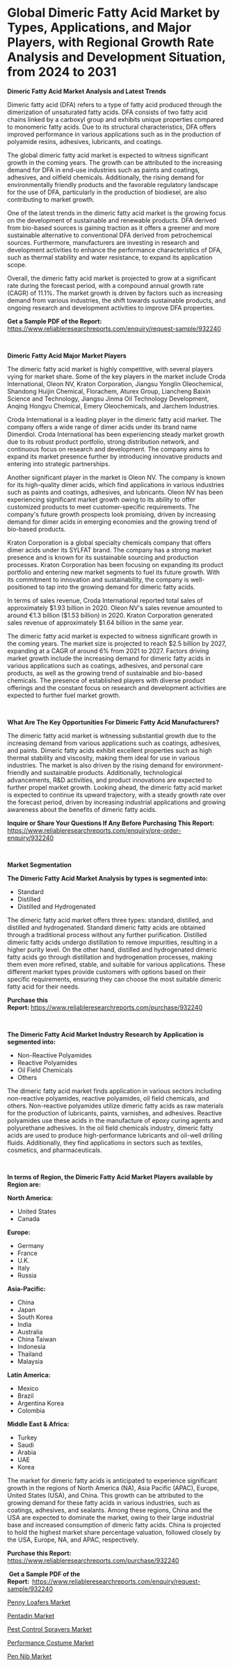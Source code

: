 <p><h1>Global Dimeric Fatty Acid Market by Types, Applications, and Major Players, with Regional Growth Rate Analysis and Development Situation, from 2024 to 2031</h1></p><p><strong>Dimeric Fatty Acid Market Analysis and Latest Trends</strong></p>
<p><p>Dimeric fatty acid (DFA) refers to a type of fatty acid produced through the dimerization of unsaturated fatty acids. DFA consists of two fatty acid chains linked by a carboxyl group and exhibits unique properties compared to monomeric fatty acids. Due to its structural characteristics, DFA offers improved performance in various applications such as in the production of polyamide resins, adhesives, lubricants, and coatings.</p><p>The global dimeric fatty acid market is expected to witness significant growth in the coming years. The growth can be attributed to the increasing demand for DFA in end-use industries such as paints and coatings, adhesives, and oilfield chemicals. Additionally, the rising demand for environmentally friendly products and the favorable regulatory landscape for the use of DFA, particularly in the production of biodiesel, are also contributing to market growth.</p><p>One of the latest trends in the dimeric fatty acid market is the growing focus on the development of sustainable and renewable products. DFA derived from bio-based sources is gaining traction as it offers a greener and more sustainable alternative to conventional DFA derived from petrochemical sources. Furthermore, manufacturers are investing in research and development activities to enhance the performance characteristics of DFA, such as thermal stability and water resistance, to expand its application scope.</p><p>Overall, the dimeric fatty acid market is projected to grow at a significant rate during the forecast period, with a compound annual growth rate (CAGR) of 11.1%. The market growth is driven by factors such as increasing demand from various industries, the shift towards sustainable products, and ongoing research and development activities to improve DFA properties.</p></p>
<p><strong>Get a Sample PDF of the Report:&nbsp;</strong> <a href="https://www.reliableresearchreports.com/enquiry/request-sample/932240">https://www.reliableresearchreports.com/enquiry/request-sample/932240</a></p>
<p>&nbsp;</p>
<p><strong>Dimeric Fatty Acid Major Market Players</strong></p>
<p><p>The dimeric fatty acid market is highly competitive, with several players vying for market share. Some of the key players in the market include Croda International, Oleon NV, Kraton Corporation, Jiangsu Yonglin Oleochemical, Shandong Huijin Chemical, Florachem, Aturex Group, Liancheng Baixin Science and Technology, Jiangsu Jinma Oil Technology Development, Anqing Hongyu Chemical, Emery Oleochemicals, and Jarchem Industries.</p><p>Croda International is a leading player in the dimeric fatty acid market. The company offers a wide range of dimer acids under its brand name Dimerdiol. Croda International has been experiencing steady market growth due to its robust product portfolio, strong distribution network, and continuous focus on research and development. The company aims to expand its market presence further by introducing innovative products and entering into strategic partnerships.</p><p>Another significant player in the market is Oleon NV. The company is known for its high-quality dimer acids, which find applications in various industries such as paints and coatings, adhesives, and lubricants. Oleon NV has been experiencing significant market growth owing to its ability to offer customized products to meet customer-specific requirements. The company's future growth prospects look promising, driven by increasing demand for dimer acids in emerging economies and the growing trend of bio-based products.</p><p>Kraton Corporation is a global specialty chemicals company that offers dimer acids under its SYLFAT brand. The company has a strong market presence and is known for its sustainable sourcing and production processes. Kraton Corporation has been focusing on expanding its product portfolio and entering new market segments to fuel its future growth. With its commitment to innovation and sustainability, the company is well-positioned to tap into the growing demand for dimeric fatty acids.</p><p>In terms of sales revenue, Croda International reported total sales of approximately $1.93 billion in 2020. Oleon NV's sales revenue amounted to around €1.3 billion ($1.53 billion) in 2020. Kraton Corporation generated sales revenue of approximately $1.64 billion in the same year.</p><p>The dimeric fatty acid market is expected to witness significant growth in the coming years. The market size is projected to reach $2.5 billion by 2027, expanding at a CAGR of around 6% from 2021 to 2027. Factors driving market growth include the increasing demand for dimeric fatty acids in various applications such as coatings, adhesives, and personal care products, as well as the growing trend of sustainable and bio-based chemicals. The presence of established players with diverse product offerings and the constant focus on research and development activities are expected to further fuel market growth.</p></p>
<p>&nbsp;</p>
<p><strong>What Are The Key Opportunities For Dimeric Fatty Acid Manufacturers?</strong></p>
<p><p>The dimeric fatty acid market is witnessing substantial growth due to the increasing demand from various applications such as coatings, adhesives, and paints. Dimeric fatty acids exhibit excellent properties such as high thermal stability and viscosity, making them ideal for use in various industries. The market is also driven by the rising demand for environment-friendly and sustainable products. Additionally, technological advancements, R&D activities, and product innovations are expected to further propel market growth. Looking ahead, the dimeric fatty acid market is expected to continue its upward trajectory, with a steady growth rate over the forecast period, driven by increasing industrial applications and growing awareness about the benefits of dimeric fatty acids.</p></p>
<p><strong>Inquire or Share Your Questions If Any Before Purchasing This Report:</strong> <a href="https://www.reliableresearchreports.com/enquiry/pre-order-enquiry/932240">https://www.reliableresearchreports.com/enquiry/pre-order-enquiry/932240</a></p>
<p>&nbsp;</p>
<p><strong>Market Segmentation</strong></p>
<p><strong>The Dimeric Fatty Acid Market Analysis by types is segmented into:</strong></p>
<p><ul><li>Standard</li><li>Distilled</li><li>Distilled and Hydrogenated</li></ul></p>
<p><p>The dimeric fatty acid market offers three types: standard, distilled, and distilled and hydrogenated. Standard dimeric fatty acids are obtained through a traditional process without any further purification. Distilled dimeric fatty acids undergo distillation to remove impurities, resulting in a higher purity level. On the other hand, distilled and hydrogenated dimeric fatty acids go through distillation and hydrogenation processes, making them even more refined, stable, and suitable for various applications. These different market types provide customers with options based on their specific requirements, ensuring they can choose the most suitable dimeric fatty acid for their needs.</p></p>
<p><strong>Purchase this Report:&nbsp;</strong><a href="https://www.reliableresearchreports.com/purchase/932240">https://www.reliableresearchreports.com/purchase/932240</a></p>
<p>&nbsp;</p>
<p><strong>The Dimeric Fatty Acid Market Industry Research by Application is segmented into:</strong></p>
<p><ul><li>Non-Reactive Polyamides</li><li>Reactive Polyamides</li><li>Oil Field Chemicals</li><li>Others</li></ul></p>
<p><p>The dimeric fatty acid market finds application in various sectors including non-reactive polyamides, reactive polyamides, oil field chemicals, and others. Non-reactive polyamides utilize dimeric fatty acids as raw materials for the production of lubricants, paints, varnishes, and adhesives. Reactive polyamides use these acids in the manufacture of epoxy curing agents and polyurethane adhesives. In the oil field chemicals industry, dimeric fatty acids are used to produce high-performance lubricants and oil-well drilling fluids. Additionally, they find applications in sectors such as textiles, cosmetics, and pharmaceuticals.</p></p>
<p>&nbsp;</p>
<p><strong>In terms of Region, the Dimeric Fatty Acid Market Players available by Region are:</strong></p>
<p>
    <p> <strong> North America: </strong>
        <ul>
            <li>United States</li>
            <li>Canada</li>
        </ul>
        </p> 
    <p> <strong> Europe: </strong>
        <ul>
            <li>Germany</li>
            <li>France</li>
            <li>U.K.</li>
            <li>Italy</li>
            <li>Russia</li>
        </ul>
        </p> 
    <p> <strong> Asia-Pacific: </strong>
        <ul>
            <li>China</li>
            <li>Japan</li>
            <li>South Korea</li>
            <li>India</li>
            <li>Australia</li>
            <li>China Taiwan</li>
            <li>Indonesia</li>
            <li>Thailand</li>
            <li>Malaysia</li>
        </ul>
        </p> 
    <p> <strong> Latin America: </strong>
        <ul>
            <li>Mexico</li>
            <li>Brazil</li>
            <li>Argentina Korea</li>
            <li>Colombia</li>
        </ul>
        </p> 
    <p> <strong> Middle East & Africa: </strong>
        <ul>
            <li>Turkey</li>
            <li>Saudi</li>
            <li>Arabia</li>
            <li>UAE</li>
            <li>Korea</li>
        </ul>
    </p>
    </p>
<p><p>The market for dimeric fatty acids is anticipated to experience significant growth in the regions of North America (NA), Asia Pacific (APAC), Europe, United States (USA), and China. This growth can be attributed to the growing demand for these fatty acids in various industries, such as coatings, adhesives, and sealants. Among these regions, China and the USA are expected to dominate the market, owing to their large industrial base and increased consumption of dimeric fatty acids. China is projected to hold the highest market share percentage valuation, followed closely by the USA, Europe, NA, and APAC, respectively.</p></p>
<p><strong>Purchase this Report: </strong><a href="https://www.reliableresearchreports.com/purchase/932240">https://www.reliableresearchreports.com/purchase/932240</a></p>
<p>&nbsp;<strong>Get a Sample PDF of the Report:&nbsp;&nbsp;</strong><a href="https://www.reliableresearchreports.com/enquiry/request-sample/932240">https://www.reliableresearchreports.com/enquiry/request-sample/932240</a></p>
<p><strong></strong></p>
<p><p><a href="https://medium.com/@kavonhansen13/penny-loafers-market-analysis-its-cagr-market-segmentation-and-global-industry-overview-b4de4cda90b4">Penny Loafers Market</a></p><p><a href="https://medium.com/@kavonhansen13/pentadin-market-the-key-to-successful-business-strategy-forecast-till-2031-2a500df2f4d9">Pentadin Market</a></p><p><a href="https://medium.com/@kavonhansen13/pest-control-sprayers-market-exploring-market-share-market-trends-and-future-growth-7066141dfb35">Pest Control Sprayers Market</a></p><p><a href="https://medium.com/@kavonhansen13/performance-costume-market-exploring-market-share-market-trends-and-future-growth-cf98f8aba4d7">Performance Costume Market</a></p><p><a href="https://medium.com/@kavonhansen13/decoding-pen-nib-market-metrics-market-share-trends-and-growth-patterns-ff46d8d5d01f">Pen Nib Market</a></p></p>